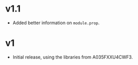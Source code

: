 # v1.1
- Added better information on `module.prop`.

# v1

- Initial release, using the libraries from A035FXXU4CWF3.